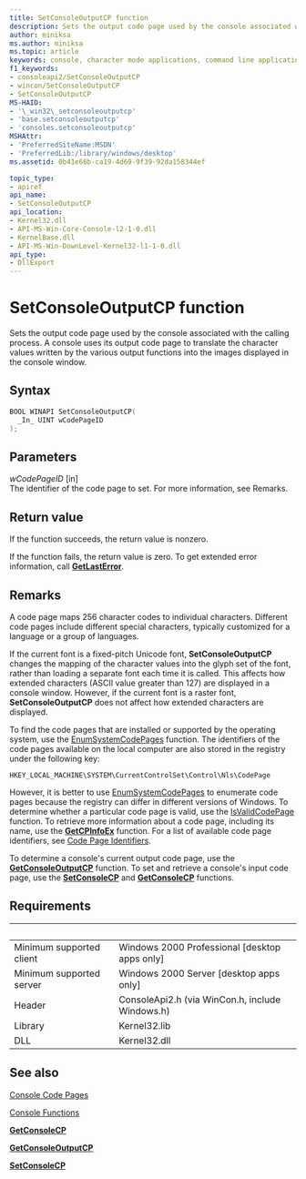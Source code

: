 ```yaml
---
title: SetConsoleOutputCP function
description: Sets the output code page used by the console associated with the calling process.
author: miniksa
ms.author: miniksa
ms.topic: article
keywords: console, character mode applications, command line applications, terminal applications, console api
f1_keywords:
- consoleapi2/SetConsoleOutputCP
- wincon/SetConsoleOutputCP
- SetConsoleOutputCP
MS-HAID:
- '\_win32\_setconsoleoutputcp'
- 'base.setconsoleoutputcp'
- 'consoles.setconsoleoutputcp'
MSHAttr:
- 'PreferredSiteName:MSDN'
- 'PreferredLib:/library/windows/desktop'
ms.assetid: 0b41e66b-ca19-4d69-9f39-92da158344ef

topic_type:
- apiref
api_name:
- SetConsoleOutputCP
api_location:
- Kernel32.dll
- API-MS-Win-Core-Console-l2-1-0.dll
- KernelBase.dll
- API-MS-Win-DownLevel-Kernel32-l1-1-0.dll
api_type:
- DllExport
---
```


# SetConsoleOutputCP function

Sets the output code page used by the console associated with the calling process. A console uses its output code page to translate the character values written by the various output functions into the images displayed in the console window.

## Syntax

```C
BOOL WINAPI SetConsoleOutputCP(
  _In_ UINT wCodePageID
);
```

## Parameters

*wCodePageID* \[in\]  
The identifier of the code page to set. For more information, see Remarks.

## Return value

If the function succeeds, the return value is nonzero.

If the function fails, the return value is zero. To get extended error information, call [**GetLastError**](/windows/win32/api/errhandlingapi/nf-errhandlingapi-getlasterror).

## Remarks

A code page maps 256 character codes to individual characters. Different code pages include different special characters, typically customized for a language or a group of languages.

If the current font is a fixed-pitch Unicode font, **SetConsoleOutputCP** changes the mapping of the character values into the glyph set of the font, rather than loading a separate font each time it is called. This affects how extended characters (ASCII value greater than 127) are displayed in a console window. However, if the current font is a raster font, **SetConsoleOutputCP** does not affect how extended characters are displayed.

To find the code pages that are installed or supported by the operating system, use the [EnumSystemCodePages](/windows/win32/api/winnls/nf-winnls-enumsystemcodepagesa) function. The identifiers of the code pages available on the local computer are also stored in the registry under the following key:

`HKEY_LOCAL_MACHINE\SYSTEM\CurrentControlSet\Control\Nls\CodePage`

However, it is better to use [EnumSystemCodePages](/windows/win32/api/winnls/nf-winnls-enumsystemcodepagesa) to enumerate code pages because the registry can differ in different versions of Windows.
To determine whether a particular code page is valid, use the [IsValidCodePage](/windows/win32/api/winnls/nf-winnls-isvalidcodepage) function. To retrieve more information about a code page, including its name, use the [**GetCPInfoEx**](/windows/win32/api/winnls/nf-winnls-getcpinfoexa) function. For a list of available code page identifiers, see [Code Page Identifiers](/windows/win32/intl/code-page-identifiers).

To determine a console's current output code page, use the [**GetConsoleOutputCP**](getconsoleoutputcp.md) function. To set and retrieve a console's input code page, use the [**SetConsoleCP**](setconsolecp.md) and [**GetConsoleCP**](getconsolecp.md) functions.

## Requirements

| &nbsp; | &nbsp; |
|-|-|
| Minimum supported client | Windows 2000 Professional \[desktop apps only\] |
| Minimum supported server | Windows 2000 Server \[desktop apps only\] |
| Header | ConsoleApi2.h (via WinCon.h, include Windows.h) |
| Library | Kernel32.lib |
| DLL | Kernel32.dll |

## See also

[Console Code Pages](console-code-pages.md)

[Console Functions](console-functions.md)

[**GetConsoleCP**](getconsolecp.md)

[**GetConsoleOutputCP**](getconsoleoutputcp.md)

[**SetConsoleCP**](setconsolecp.md)